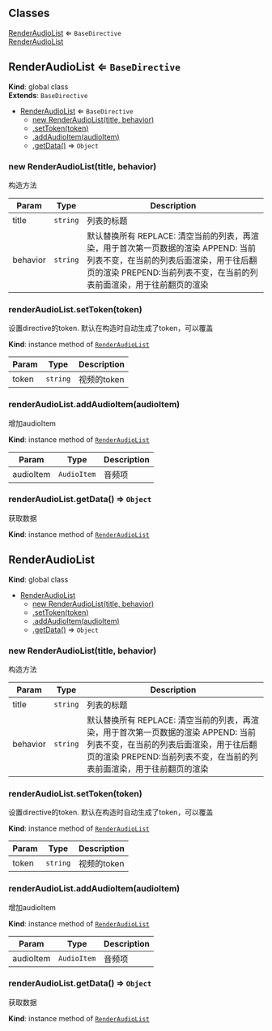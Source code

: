 ## Classes

<dl>
<dt><a href="#RenderAudioList">RenderAudioList</a> ⇐ <code>BaseDirective</code></dt>
<dd></dd>
<dt><a href="#RenderAudioList">RenderAudioList</a></dt>
<dd></dd>
</dl>

<a name="RenderAudioList"></a>

## RenderAudioList ⇐ <code>BaseDirective</code>
**Kind**: global class  
**Extends**: <code>BaseDirective</code>  

* [RenderAudioList](#RenderAudioList) ⇐ <code>BaseDirective</code>
    * [new RenderAudioList(title, behavior)](#new_RenderAudioList_new)
    * [.setToken(token)](#RenderAudioList+setToken)
    * [.addAudioItem(audioItem)](#RenderAudioList+addAudioItem)
    * [.getData()](#RenderAudioList+getData) ⇒ <code>Object</code>

<a name="new_RenderAudioList_new"></a>

### new RenderAudioList(title, behavior)
构造方法


| Param | Type | Description |
| --- | --- | --- |
| title | <code>string</code> | 列表的标题 |
| behavior | <code>string</code> | 默认替换所有               REPLACE: 清空当前的列表，再渲染，用于首次第一页数据的渲染               APPEND: 当前列表不变，在当前的列表后面渲染，用于往后翻页的渲染               PREPEND:当前列表不变，在当前的列表前面渲染，用于往前翻页的渲染 |

<a name="RenderAudioList+setToken"></a>

### renderAudioList.setToken(token)
设置directive的token. 默认在构造时自动生成了token，可以覆盖

**Kind**: instance method of [<code>RenderAudioList</code>](#RenderAudioList)  

| Param | Type | Description |
| --- | --- | --- |
| token | <code>string</code> | 视频的token |

<a name="RenderAudioList+addAudioItem"></a>

### renderAudioList.addAudioItem(audioItem)
增加audioItem

**Kind**: instance method of [<code>RenderAudioList</code>](#RenderAudioList)  

| Param | Type | Description |
| --- | --- | --- |
| audioItem | <code>AudioItem</code> | 音频项 |

<a name="RenderAudioList+getData"></a>

### renderAudioList.getData() ⇒ <code>Object</code>
获取数据

**Kind**: instance method of [<code>RenderAudioList</code>](#RenderAudioList)  
<a name="RenderAudioList"></a>

## RenderAudioList
**Kind**: global class  

* [RenderAudioList](#RenderAudioList)
    * [new RenderAudioList(title, behavior)](#new_RenderAudioList_new)
    * [.setToken(token)](#RenderAudioList+setToken)
    * [.addAudioItem(audioItem)](#RenderAudioList+addAudioItem)
    * [.getData()](#RenderAudioList+getData) ⇒ <code>Object</code>

<a name="new_RenderAudioList_new"></a>

### new RenderAudioList(title, behavior)
构造方法


| Param | Type | Description |
| --- | --- | --- |
| title | <code>string</code> | 列表的标题 |
| behavior | <code>string</code> | 默认替换所有               REPLACE: 清空当前的列表，再渲染，用于首次第一页数据的渲染               APPEND: 当前列表不变，在当前的列表后面渲染，用于往后翻页的渲染               PREPEND:当前列表不变，在当前的列表前面渲染，用于往前翻页的渲染 |

<a name="RenderAudioList+setToken"></a>

### renderAudioList.setToken(token)
设置directive的token. 默认在构造时自动生成了token，可以覆盖

**Kind**: instance method of [<code>RenderAudioList</code>](#RenderAudioList)  

| Param | Type | Description |
| --- | --- | --- |
| token | <code>string</code> | 视频的token |

<a name="RenderAudioList+addAudioItem"></a>

### renderAudioList.addAudioItem(audioItem)
增加audioItem

**Kind**: instance method of [<code>RenderAudioList</code>](#RenderAudioList)  

| Param | Type | Description |
| --- | --- | --- |
| audioItem | <code>AudioItem</code> | 音频项 |

<a name="RenderAudioList+getData"></a>

### renderAudioList.getData() ⇒ <code>Object</code>
获取数据

**Kind**: instance method of [<code>RenderAudioList</code>](#RenderAudioList)  
